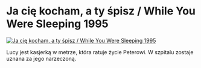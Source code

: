 Ja cię kocham, a ty śpisz / While You Were Sleeping 1995 
=============
[![Ja cię kocham, a ty śpisz / While You Were Sleeping 1995 ](http://vidos.pl/images/player.gif)](http://vidos.pl/ja-cie-kocham-a-ty-spisz-while-you-were-sleeping-1995)

 Lucy jest kasjerką w metrze, która ratuje życie Peterowi. W szpitalu zostaje uznana za jego narzeczoną.
